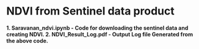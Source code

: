 # NDVI from Sentinel data product
<b>1. Saravanan_ndvi.ipynb<b> - Code for downloading the sentinel data and creating NDVI.
2. NDVI_Result_Log.pdf - Output Log file Generated  from the above code.

